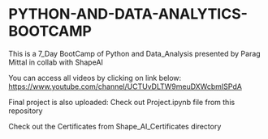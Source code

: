 # PYTHON-AND-DATA-ANALYTICS-BOOTCAMP
This is a 7_Day BootCamp of Python and Data_Analysis presented by Parag Mittal in collab with ShapeAI

You can access all videos by clicking on link below:
https://www.youtube.com/channel/UCTUvDLTW9meuDXWcbmISPdA

Final project is also uploaded:
Check out Project.ipynb file from this repository

Check out the Certificates from Shape_AI_Certificates directory

